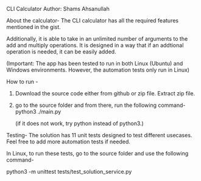 CLI Calculator
Author: Shams Ahsanullah

About the calculator-
The CLI calculator has all the required features mentioned in the gist.

Additionally, it is able to take in an unlimited number of arguments to the add and multiply operations. It is designed in a way that if an addtional operation is needed, it can be easily added.

(Important: The app has been tested to run in both Linux (Ubuntu) and Windows environments. However, the automation tests only run in Linux)

How to run -
1. Download the source code either from github or zip file. Extract zip file.
2. go to the source folder and from there, run the following command-
   python3 ./main.py <your provided argument>
   
   (if it does not work, try python instead of python3.)

Testing-
The solution has 11 unit tests designed to test different usecases. Feel free to add more automation tests if needed.

In Linux, to run these tests, go to the source folder and use the following command-

python3 -m unittest tests/test_solution_service.py
